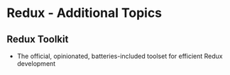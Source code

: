 # Redux - Additional Topics

## Redux Toolkit
* The official, opinionated, batteries-included toolset for efficient Redux development

